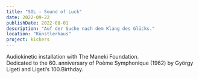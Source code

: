 ```yaml
---
title: "SOL - Sound of Luck"
date: 2022-09-22
publishDate: 2022-08-01
description: "Auf der Suche nach dem Klang des Glücks."
location: "Künstlerhaus"
project: kickers
---
```

Audiokinetic installation with The Maneki Foundation.  
Dedicated to the 60. anniversary of Poème Symphonique (1962) by György Ligeti and Ligeti’s 100.Birthday.

